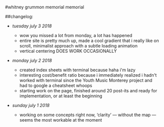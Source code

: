 #whitney grummon memorial memorial


##changelog:

- *tuesday july 3 2018*
	- wow you missed a lot from monday, a lot has happened
	- entire site is pretty much up, made a cool gradient that i really like on scroll, minimalist approach with a subtle loading animation
	- vertical centering DOES WORK OCCASIONALLY

- *monday july 2 2018*
	- created index sheets with terminal because haha i'm lazy
	- interesting cost/benefit ratio because i immediately realized i hadn't worked with terminal since the Youth Music Monterey project and had to google a cheatsheet whoops
	- starting work on the page, finished around 20 post-its and ready for implementation, or at least the beginning

- *sunday july 1 2018*
	- working on some concepts right now, ‘clarity’ — without the map — seems the most workable at the moment
